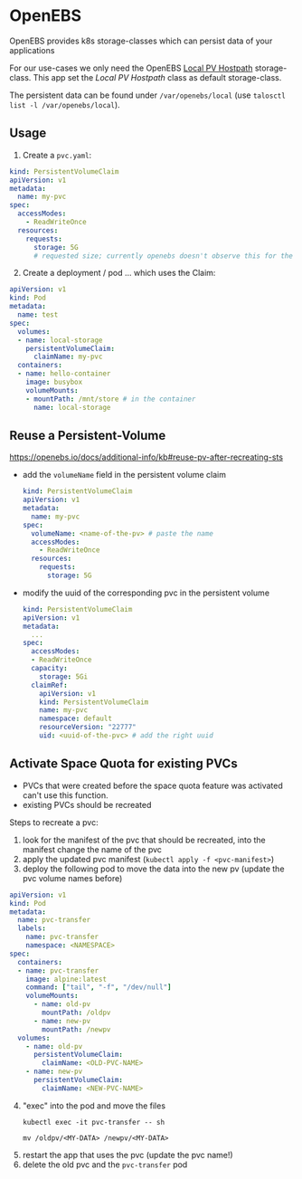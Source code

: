 # OpenEBS
OpenEBS provides k8s storage-classes which can persist data of your applications

For our use-cases we only need the OpenEBS [Local PV Hostpath](https://openebs.io/docs/user-guides/localpv-hostpath) storage-class. This app set the *Local PV Hostpath* class as default storage-class.

The persistent data can be found under `/var/openebs/local` (use `talosctl list -l /var/openebs/local`).

## Usage
1. Create a `pvc.yaml`:
  ```yaml
  kind: PersistentVolumeClaim
  apiVersion: v1
  metadata:
    name: my-pvc
  spec:
    accessModes:
      - ReadWriteOnce
    resources:
      requests:
        storage: 5G 
        # requested size; currently openebs doesn't observe this for the local pv hostpath class
  ```

2. Create a deployment / pod ... which uses the Claim:
  ```yaml
  apiVersion: v1
  kind: Pod
  metadata:
    name: test
  spec:
    volumes:
    - name: local-storage
      persistentVolumeClaim:
        claimName: my-pvc
    containers:
    - name: hello-container
      image: busybox
      volumeMounts:
      - mountPath: /mnt/store # in the container
        name: local-storage
  ```

## Reuse a Persistent-Volume
https://openebs.io/docs/additional-info/kb#reuse-pv-after-recreating-sts

- add the `volumeName` field in the persistent volume claim
  ```yaml
  kind: PersistentVolumeClaim
  apiVersion: v1
  metadata:
    name: my-pvc
  spec:
    volumeName: <name-of-the-pv> # paste the name
    accessModes:
      - ReadWriteOnce
    resources:
      requests:
        storage: 5G 
  
  ```
- modify the uuid of the corresponding pvc in the persistent volume
  ```yaml
  kind: PersistentVolumeClaim
  apiVersion: v1
  metadata:
    ...
  spec:
    accessModes:
    - ReadWriteOnce
    capacity:
      storage: 5Gi
    claimRef:
      apiVersion: v1
      kind: PersistentVolumeClaim
      name: my-pvc
      namespace: default
      resourceVersion: "22777"
      uid: <uuid-of-the-pvc> # add the right uuid
  ```

## Activate Space Quota for existing PVCs
- PVCs that were created before the space quota feature was activated can't use this function.
- existing PVCs should be recreated

Steps to recreate a pvc:
1. look for the manifest of the pvc that should be recreated, into the manifest change the name of the pvc
2. apply the updated pvc manifest (`kubectl apply -f <pvc-manifest>`)
3. deploy the following pod to move the data into the new pv (update the pvc volume names before)
  ```yaml
  apiVersion: v1
  kind: Pod
  metadata:
    name: pvc-transfer
    labels:
      name: pvc-transfer
      namespace: <NAMESPACE>
  spec:
    containers:
    - name: pvc-transfer
      image: alpine:latest
      command: ["tail", "-f", "/dev/null"]
      volumeMounts:
        - name: old-pv
          mountPath: /oldpv
        - name: new-pv
          mountPath: /newpv
    volumes:
      - name: old-pv
        persistentVolumeClaim:
          claimName: <OLD-PVC-NAME>
      - name: new-pv
        persistentVolumeClaim:
          claimName: <NEW-PVC-NAME>
  ```
4. "exec" into the pod and move the files
    ```
    kubectl exec -it pvc-transfer -- sh

    mv /oldpv/<MY-DATA> /newpv/<MY-DATA>
    ```
5. restart the app that uses the pvc (update the pvc name!)
6. delete the old pvc and the `pvc-transfer` pod

